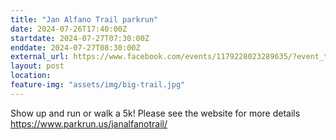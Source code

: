 ```yaml
---
title: "Jan Alfano Trail parkrun"
date: 2024-07-26T17:40:00Z
startdate: 2024-07-27T07:30:00Z
enddate: 2024-07-27T08:30:00Z
external_url: https://www.facebook.com/events/1179228023289635/?event_time_id=1179228029956301
layout: post
location: 
feature-img: "assets/img/big-trail.jpg"
---
```


Show up and run or walk a 5k! Please see the website for more details [https://www.parkrun.us/janalfanotrail/<br>
](https://www.parkrun.us/janalfanotrail/<br>
)  <br>
  
